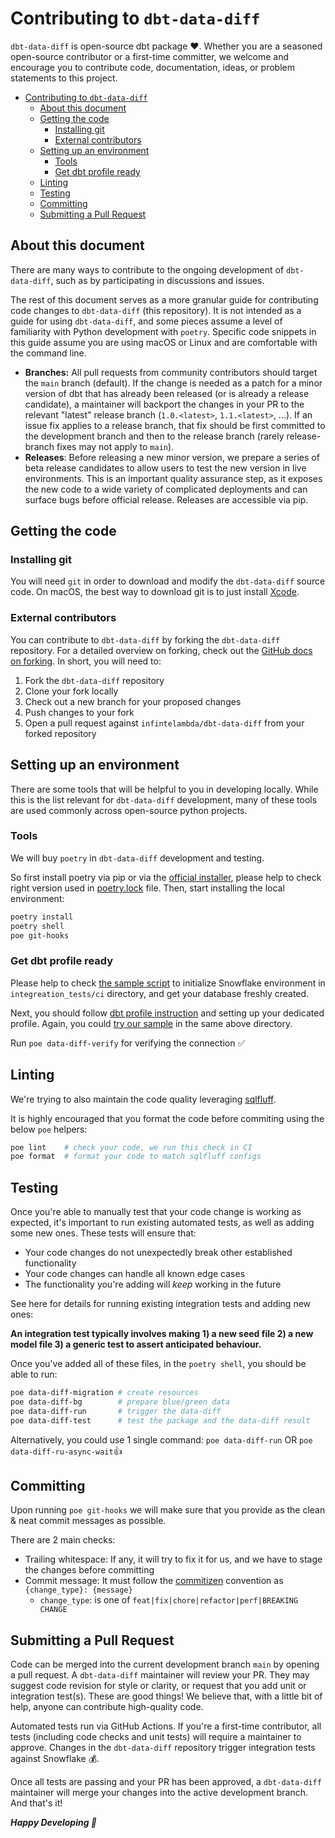 # Contributing to `dbt-data-diff`

`dbt-data-diff` is open-source dbt package ❤️. Whether you are a seasoned open-source contributor or a first-time committer, we welcome and encourage you to contribute code, documentation, ideas, or problem statements to this project.

- [Contributing to `dbt-data-diff`](#contributing-to-dbt-data-diff)
  - [About this document](#about-this-document)
  - [Getting the code](#getting-the-code)
    - [Installing git](#installing-git)
    - [External contributors](#external-contributors)
  - [Setting up an environment](#setting-up-an-environment)
    - [Tools](#tools)
    - [Get dbt profile ready](#get-dbt-profile-ready)
  - [Linting](#linting)
  - [Testing](#testing)
  - [Committing](#committing)
  - [Submitting a Pull Request](#submitting-a-pull-request)

## About this document

There are many ways to contribute to the ongoing development of `dbt-data-diff`, such as by participating in discussions and issues.

The rest of this document serves as a more granular guide for contributing code changes to `dbt-data-diff` (this repository). It is not intended as a guide for using `dbt-data-diff`, and some pieces assume a level of familiarity with Python development with `poetry`. Specific code snippets in this guide assume you are using macOS or Linux and are comfortable with the command line.

- **Branches:** All pull requests from community contributors should target the `main` branch (default). If the change is needed as a patch for a minor version of dbt that has already been released (or is already a release candidate), a maintainer will backport the changes in your PR to the relevant "latest" release branch (`1.0.<latest>`, `1.1.<latest>`, ...). If an issue fix applies to a release branch, that fix should be first committed to the development branch and then to the release branch (rarely release-branch fixes may not apply to `main`).
- **Releases**: Before releasing a new minor version, we prepare a series of beta release candidates to allow users to test the new version in live environments. This is an important quality assurance step, as it exposes the new code to a wide variety of complicated deployments and can surface bugs before official release. Releases are accessible via pip.

## Getting the code

### Installing git

You will need `git` in order to download and modify the `dbt-data-diff` source code. On macOS, the best way to download git is to just install [Xcode](https://developer.apple.com/support/xcode/).

### External contributors

You can contribute to `dbt-data-diff` by forking the `dbt-data-diff` repository. For a detailed overview on forking, check out the [GitHub docs on forking](https://help.github.com/en/articles/fork-a-repo). In short, you will need to:

1. Fork the `dbt-data-diff` repository
2. Clone your fork locally
3. Check out a new branch for your proposed changes
4. Push changes to your fork
5. Open a pull request against `infintelambda/dbt-data-diff` from your forked repository

## Setting up an environment

There are some tools that will be helpful to you in developing locally. While this is the list relevant for `dbt-data-diff` development, many of these tools are used commonly across open-source python projects.

### Tools

We will buy `poetry` in `dbt-data-diff` development and testing.

So first install poetry via pip or via the [official installer](https://python-poetry.org/docs/#installing-with-the-official-installer), please help to check right version used in [poetry.lock](https://github.com/infinitelambda/dbt-data-diff/blob/main/poetry.lock) file. Then, start installing the local environment:

```bash
poetry install
poetry shell
poe git-hooks
```

### Get dbt profile ready

Please help to check [the sample script](https://github.com/infinitelambda/dbt-data-diff/blob/main/integration_tests/ci/sf-init.sql) to initialize Snowflake environment in `integreation_tests/ci` directory, and get your database freshly created.

Next, you should follow [dbt profile instruction](https://docs.getdbt.com/docs/core/connect-data-platform/connection-profiles) and setting up your dedicated profile. Again, you could [try our sample](https://github.com/infinitelambda/dbt-data-diff/blob/main/integration_tests/ci/profiles.yml) in the same above directory.

Run `poe data-diff-verify` for verifying the connection ✅

## Linting

We're trying to also maintain the code quality leveraging [sqlfluff](https://sqlfluff.com/).

It is highly encouraged that you format the code before commiting using the below `poe` helpers:

```bash
poe lint    # check your code, we run this check in CI
poe format  # format your code to match sqlfluff configs
```

## Testing

Once you're able to manually test that your code change is working as expected, it's important to run existing automated tests, as well as adding some new ones. These tests will ensure that:

- Your code changes do not unexpectedly break other established functionality
- Your code changes can handle all known edge cases
- The functionality you're adding will _keep_ working in the future

See here for details for running existing integration tests and adding new ones:

**An integration test typically involves making 1) a new seed file 2) a new model file 3) a generic test to assert anticipated behaviour.**

Once you've added all of these files, in the `poetry shell`, you should be able to run:

```bash
poe data-diff-migration # create resources
poe data-diff-bg        # prepare blue/green data
poe data-diff-run       # trigger the data-diff
poe data-diff-test      # test the package and the data-diff result
```

Alternatively, you could use 1 single command: `poe data-diff-run` OR `poe data-diff-ru-async-wait`👍

## Committing

Upon running `poe git-hooks` we will make sure that you provide as the clean & neat commit messages as possible.

There are 2 main checks:

- Trailing whitespace: If any, it will try to fix it for us, and we have to stage the changes before committing
- Commit message: It must follow the [commitizen](https://commitizen-tools.github.io/commitizen/) convention as `{change_type}: {message}`
  - `change_type`: is one of `feat|fix|chore|refactor|perf|BREAKING CHANGE`

## Submitting a Pull Request

Code can be merged into the current development branch `main` by opening a pull request. A `dbt-data-diff` maintainer will review your PR. They may suggest code revision for style or clarity, or request that you add unit or integration test(s). These are good things! We believe that, with a little bit of help, anyone can contribute high-quality code.

Automated tests run via GitHub Actions. If you're a first-time contributor, all tests (including code checks and unit tests) will require a maintainer to approve. Changes in the `dbt-data-diff` repository trigger integration tests against Snowflake 💰.

Once all tests are passing and your PR has been approved, a `dbt-data-diff` maintainer will merge your changes into the active development branch. And that's it!

**_Happy Developing 🎉_**
